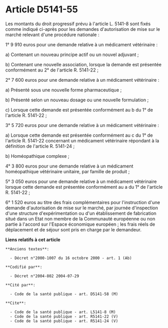 # Article D5141-55

Les montants du droit progressif prévu à l'article L. 5141-8 sont fixés comme indiqué ci-après pour les demandes
d'autorisation de mise sur le marché relevant d'une procédure nationale :

1° 9 910 euros pour une demande relative à un médicament vétérinaire :

a) Contenant un nouveau principe actif ou un nouvel adjuvant ;

b) Contenant une nouvelle association, lorsque la demande est présentée conformément au 2° de l'article R. 5141-22 ;

2° 7 600 euros pour une demande relative à un médicament vétérinaire :

a) Présenté sous une nouvelle forme pharmaceutique ;

b) Présenté selon un nouveau dosage ou une nouvelle formulation ;

c) Lorsque cette demande est présentée conformément au b du 1° de l'article R. 5141-22 ;

3° 5 720 euros pour une demande relative à un médicament vétérinaire :

a) Lorsque cette demande est présentée conformément au c du 1° de l'article R. 5141-22 concernant un médicament vétérinaire
répondant à la définition de l'article R. 5141-24 ;

b) Homéopathique complexe ;

4° 3 800 euros pour une demande relative à un médicament homéopathique vétérinaire unitaire, par famille de produit ;

5° 3 050 euros pour une demande relative à un médicament vétérinaire lorsque cette demande est présentée conformément au a du
1° de l'article R. 5141-22 ;

6° 1 520 euros au titre des frais complémentaires pour l'instruction d'une demande d'autorisation de mise sur le marché, par
journée d'inspection d'une structure d'expérimentation ou d'un établissement de fabrication situé dans un Etat non membre de
la Communauté européenne ou non partie à l'accord sur l'Espace économique européen ; les frais réels de déplacement et de
séjour sont pris en charge par le demandeur.

**Liens relatifs à cet article**

	**Anciens textes**:

	  - Décret n°2000-1007 du 16 octobre 2000 - art. 1 (Ab)

	**Codifié par**:

	  - Décret n°2004-802 2004-07-29

	**Cité par**:

	  - Code de la santé publique - art. D5141-58 (M)

	**Cite**:

	  - Code de la santé publique - art. L5141-8 (M)
	  - Code de la santé publique - art. R5141-22 (V)
	  - Code de la santé publique - art. R5141-24 (V)
